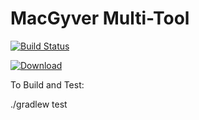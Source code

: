 MacGyver Multi-Tool
===================

[![Build Status](https://travis-ci.org/if6was9/macgyver.png?branch=master)](https://travis-ci.org/if6was9/macgyver)

[ ![Download](https://api.bintray.com/packages/robschoening/io-macgyver/io-macgyver/images/download.png) ](https://bintray.com/robschoening/io-macgyver/io-macgyver/_latestVersion)

To Build and Test:

./gradlew test


